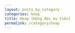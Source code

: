 ```yaml
---
layout: posts_by_category
categories: heap
title: Heap (Hàng đợi ưu tiên)
permalink: /category/heap
---
```

